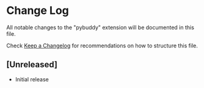 # Change Log

All notable changes to the "pybuddy" extension will be documented in this file.

Check [Keep a Changelog](http://keepachangelog.com/) for recommendations on how to structure this file.

## [Unreleased]

- Initial release